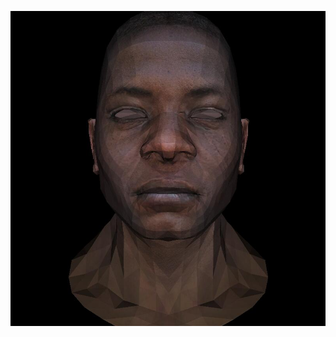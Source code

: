 ![](https://github.com/KienHoSD/3D_programming/blob/main/ssloys_lecture/L4_perspective_projection/img/test.jpg)
